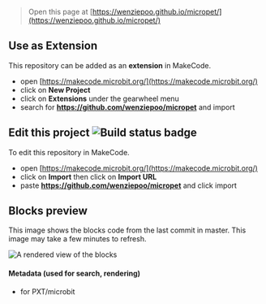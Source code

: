 
> Open this page at [https://wenziepoo.github.io/micropet/](https://wenziepoo.github.io/micropet/)

## Use as Extension

This repository can be added as an **extension** in MakeCode.

* open [https://makecode.microbit.org/](https://makecode.microbit.org/)
* click on **New Project**
* click on **Extensions** under the gearwheel menu
* search for **https://github.com/wenziepoo/micropet** and import

## Edit this project ![Build status badge](https://github.com/wenziepoo/micropet/workflows/MakeCode/badge.svg)

To edit this repository in MakeCode.

* open [https://makecode.microbit.org/](https://makecode.microbit.org/)
* click on **Import** then click on **Import URL**
* paste **https://github.com/wenziepoo/micropet** and click import

## Blocks preview

This image shows the blocks code from the last commit in master.
This image may take a few minutes to refresh.

![A rendered view of the blocks](https://github.com/wenziepoo/micropet/raw/master/.github/makecode/blocks.png)

#### Metadata (used for search, rendering)

* for PXT/microbit
<script src="https://makecode.com/gh-pages-embed.js"></script><script>makeCodeRender("{{ site.makecode.home_url }}", "{{ site.github.owner_name }}/{{ site.github.repository_name }}");</script>

